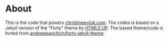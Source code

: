 # About

This is the code that powers [christinewyluk.com](http://www.christinewyluk.com). The codes is based on a Jekyll
version of the "Forty" theme by [HTML5 UP](https://html5up.net/). The based theme/code is forted from
[andrewbanchich/forty-jekyll-theme](https://github.com/andrewbanchich/forty-jekyll-theme).

